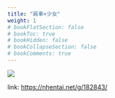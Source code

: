 ```yaml
---
title: "肩車×少女"
weight: 1
# bookFlatSection: false
# bookToc: true
# bookHidden: false
# bookCollapseSection: false
# bookComments: true
---
```


![](https://cdn.jsdelivr.net/gh/reiuyfan/imagehosting@main/blog/20210111061517719.jpg)

link: <https://nhentai.net/g/182843/>